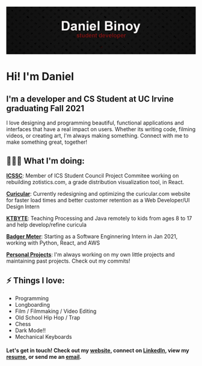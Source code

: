 [![Banner Image](banner.png)](https://binoy.co)

# Hi! I'm Daniel
## I'm a developer and CS Student at UC Irvine graduating Fall 2021
I love designing and programming  beautiful, functional applications and interfaces that have a real impact on users. Whether its writing code, filming videos, or creating art, I'm always making something. Connect with me to make something great, together! 

## 👨🏾‍💻 What I'm doing: 
[**ICSSC**][icssc]: Member of ICS Student Council Project Commitee working on rebuilding zotistics.com, a grade distribution visualization tool, in React.

[**Curicular**][curicular]: Currently redesigning and optimizing the curicular.com website for faster load times and better customer retention as a Web Developer/UI Design Intern

[**KTBYTE**][ktbyte]: Teaching Processing and Java remotely to kids from ages 8 to 17 and help develop/refine curicula

[**Badger Meter**][badgermeter]: Starting as a Software Enginnering Intern in Jan 2021, working with Python, React, and AWS

[**Personal Projects**][website]: I'm always working on my own little projects and maintaining past projects. Check out my commits!
 
## ⚡ Things I love:
 - Programming 
 - Longboarding
 - Film / Filmmaking / Video Editing
 - Old School Hip Hop / Trap
 - Chess
 - Dark Mode!!
 - Mechanical Keyboards
 
#### Let's get in touch! Check out my [website][website], connect on [LinkedIn][linkedin], view my [resume][resume], or send me an [email][email].
[website]: https://www.binoy.co
[linkedin]: https://www.linkedin.com/in/binoy-d/
[resume]: https://www.binoy.co/files/resume.pdf
[email]: mailto:dbinoy15@gmail.com
[icssc]: https://studentcouncil.ics.uci.edu/
[curicular]: https://www.curicular.com/
[ktbyte]: https://www.ktbyte.com/
[badgermeter]: https://www.badgermeter.com/
